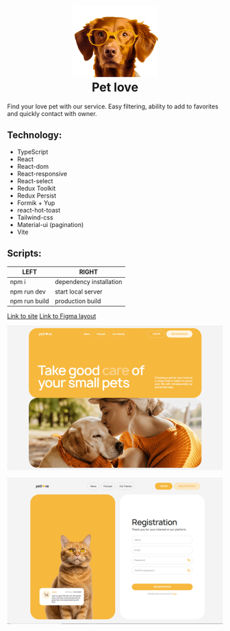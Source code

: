 <h1 align="center">
  <br>
  <a href="https://pet-love-project.vercel.app/"><img src="./public/images/tablet/dog-1x.png" alt="dog" width="200"></a>
  <br>
Pet love
  <br>
</h1>

Find your love pet with our service. Easy filtering, ability to add to favorites
and quickly contact with owner.

## Technology:

- TypeScript
- React
- React-dom
- React-responsive
- React-select
- Redux Toolkit
- Redux Persist
- Formik + Yup
- react-hot-toast
- Tailwind-css
- Material-ui (pagination)
- Vite

## Scripts:

| LEFT          | RIGHT                   |
| ------------- | ----------------------- |
| npm i         | dependency installation |
| npm run dev   | start local server      |
| npm run build | production build        |

[Link to site](https://pet-love-project.vercel.app/ "Pet love")
[Link to Figma layout](https://www.figma.com/file/puMNfZVg4YI8UZoJ1QiLLi/Petl%F0%9F%92%9Bve?type=design&node-id=55838-750&mode=design&t=Xg1IwIcKebTl5xGs-0 "Figma Pet love")

![GitHub ReadMe](./public/images/petlove1.PNG)

![GitHub ReadMe](./public/images/petlove2.PNG)
